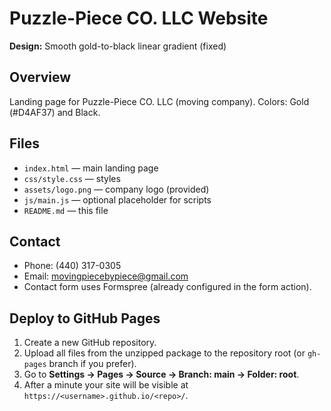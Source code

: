# Puzzle-Piece CO. LLC Website

**Design:** Smooth gold-to-black linear gradient (fixed)

## Overview
Landing page for Puzzle-Piece CO. LLC (moving company). Colors: Gold (#D4AF37) and Black.

## Files
- `index.html` — main landing page
- `css/style.css` — styles
- `assets/logo.png` — company logo (provided)
- `js/main.js` — optional placeholder for scripts
- `README.md` — this file

## Contact
- Phone: (440) 317-0305
- Email: movingpiecebypiece@gmail.com
- Contact form uses Formspree (already configured in the form action).

## Deploy to GitHub Pages
1. Create a new GitHub repository.
2. Upload all files from the unzipped package to the repository root (or `gh-pages` branch if you prefer).
3. Go to **Settings → Pages → Source → Branch: main → Folder: root**.
4. After a minute your site will be visible at `https://<username>.github.io/<repo>/`.